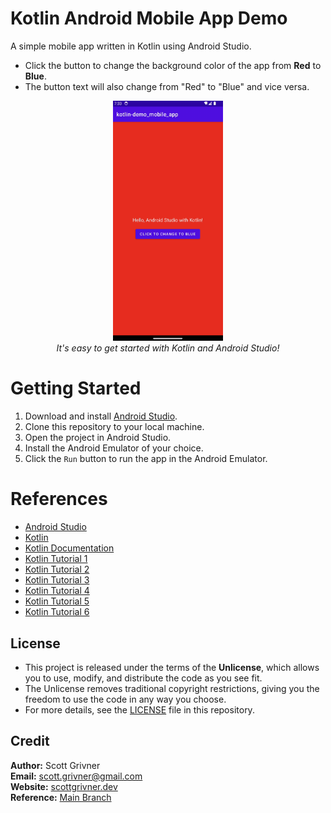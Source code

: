 # Kotlin Android Mobile App Demo

A simple mobile app written in Kotlin using Android Studio.
- Click the button to change the background color of the app from **Red** to **Blue**.
- The button text will also change from "Red" to "Blue" and vice versa.

<div align="center">
    <a href="https://developer.android.com/studio" target="_blank">
        <img src="./docs/images/android_demo.gif" style="width: 35%;"/>
    </a>
    <br>
    <i>It's easy to get started with Kotlin and Android Studio!</i>
</div>

# Getting Started
1. Download and install [Android Studio](https://developer.android.com/studio).
2. Clone this repository to your local machine.
3. Open the project in Android Studio.
4. Install the Android Emulator of your choice.
5. Click the `Run` button to run the app in the Android Emulator.

# References
- [Android Studio](https://developer.android.com/studio)
- [Kotlin](https://kotlinlang.org/)
- [Kotlin Documentation](https://kotlinlang.org/docs/home.html)
- [Kotlin Tutorial 1](https://www.tutorialspoint.com/kotlin/index.htm)
- [Kotlin Tutorial 2](https://www.javatpoint.com/kotlin-tutorial)
- [Kotlin Tutorial 3](https://www.w3schools.com/kotlin/index.php)
- [Kotlin Tutorial 4](https://www.geeksforgeeks.org/kotlin-programming-language/)
- [Kotlin Tutorial 5](https://www.programiz.com/kotlin-programming)
- [Kotlin Tutorial 6](https://www.tutorialkart.com/kotlin-tutorial/)

## License
- This project is released under the terms of the **Unlicense**, which allows you to use, modify, and distribute the code as you see fit. 
- The Unlicense removes traditional copyright restrictions, giving you the freedom to use the code in any way you choose.
- For more details, see the [LICENSE](LICENSE) file in this repository.

## Credit
**Author:** Scott Grivner <br>
**Email:** scott.grivner@gmail.com <br>
**Website:** [scottgrivner.dev](https://www.scottgriv.dev) <br>
**Reference:** [Main Branch](https://github.com/scottgriv/kotlin-android_mobile_app_demo) <br>

